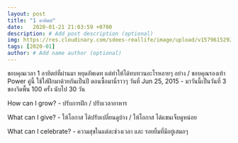 ```yaml
---
layout: post
title: "1 อาทิตย์"
date:   2020-01-21 21:03:59 +0700
description: # Add post description (optional)
img: https://res.cloudinary.com/sdees-reallife/image/upload/v1579615292/P_20150625_063559.jpg # Add image post (optional)
tags: [2020-01]
author: # Add name author (optional)
---
```

ขอบคุณเวลา 1 อาทิตย์ที่ผ่านมา หยุดอัพเดท แต่ทำให้ได้ทบทวนอะไรหลายๆ อย่าง / ขอบคุณรองเท้า Power คู่นี้ ใช้ใส่ฝึกมาด้วยกันเป็นปี ตอนซื้อมานี่ราวๆ วันที่ Jun 25, 2015 - มาวันนี้เป็นวันที่ 3 ของวิดพื้น 100 ครั้ง นับไป 30 วัน

<i class="fa fa-child" style="color:plum"></i>

How can I grow? - ปรับการฝึก / ปรับเวลาอาหาร

What can I give? - ให้โอกาส ได้ปรับเปลี่ยนดูบ้าง / ให้โอกาส ได้แขนเจ็บดูหน่อย

What can I celebrate? - ความสุขในแต่ละช่วงเวลา และ รอยยิ้มที่มีอยู่เสมอๆ
